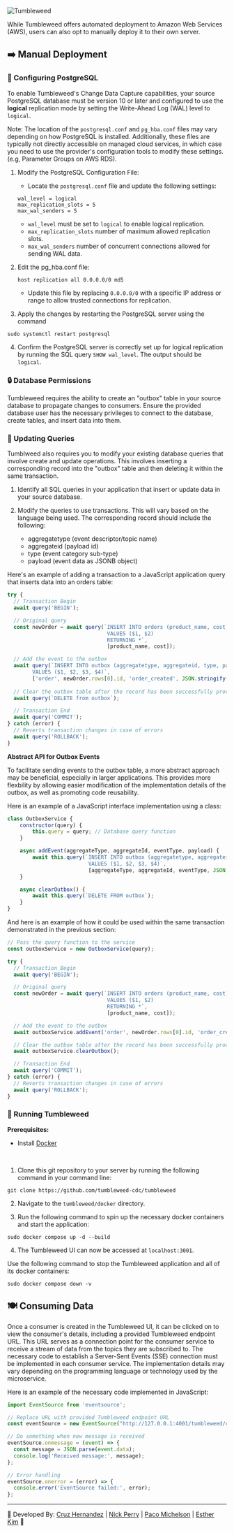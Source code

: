 ![Tumbleweed](https://raw.githubusercontent.com/tumbleweed-cdc/.github/171c43760709c6998007793df34de60e8352c56e/profile/tumbleweed_logo_rectangle.svg)

While Tumbleweed offers automated deployment to Amazon Web Services (AWS), users can also opt to manually deploy it to their own server.

## ➡️ Manual Deployment

### 📝 Configuring PostgreSQL

To enable Tumbleweed's Change Data Capture capabilities, your source PostgreSQL database must be version 10 or later and configured to use the **logical** replication mode by setting the Write-Ahead Log (WAL) level to `logical`.

Note: The location of the `postgresql.conf` and `pg_hba.conf` files may vary depending on how PostgreSQL is installed. Additionally, these files are typically not directly accessible on managed cloud services, in which case you need to use the provider's configuration tools to modify these settings. (e.g, Parameter Groups on AWS RDS).
1. Modify the PostgreSQL Configuration File:
    * Locate the `postgresql.conf` file and update the following settings:
    ```
    wal_level = logical
    max_replication_slots = 5
    max_wal_senders = 5
    ```
   
    * `wal_level` must be set to `logical` to enable logical replication.
    * `max_replication_slots` number of maximum allowed replication slots.
    * `max_wal_senders` number of concurrent connections allowed for sending WAL data.
2. Edit the pg_hba.conf file:
    ```
    host replication all 0.0.0.0/0 md5
    ```
    * Update this file  by replacing `0.0.0.0/0` with a specific IP address or range to allow trusted connections for replication.
3. Apply the changes by restarting the PostgreSQL server using the command 
  ```
  sudo systemctl restart postgresql
  ```
4. Confirm the PostgreSQL server is correctly set up for logical replication by running the SQL query `SHOW wal_level`. The output should be `logical`.

### 🔒 Database Permissions

Tumbleweed requires the ability to create an "outbox" table in your source database to propagate changes to consumers. Ensure the provided database user has the necessary privileges to connect to the database, create tables, and insert data into them.

### 🔄 Updating Queries

Tumblweed also requires you to modify your existing database queries that involve create and update operations.  This involves inserting a corresponding record into the "outbox" table and then deleting it within the same transaction. 

1. Identify all SQL queries in your application that insert or update data in your source database.

2. Modify the queries to use transactions. This will vary based on the language being used. The corresponding record should include the following:
      * aggregatetype (event descriptor/topic name)
      * aggregateid (payload id)
      * type (event category sub-type)
      * payload (event data as JSONB object)

Here's an example of adding a transaction to a JavaScript application query that inserts data into an orders table:
```js
try {
  // Transaction Begin
  await query('BEGIN');

  // Original query
  const newOrder = await query(`INSERT INTO orders (product_name, cost)
                                VALUES ($1, $2)
                                RETURNING *`, 
                                [product_name, cost]);

  // Add the event to the outbox
  await query(`INSERT INTO outbox (aggregatetype, aggregateid, type, payload)
        VALUES ($1, $2, $3, $4)`,
        ['order', newOrder.rows[0].id, 'order_created', JSON.stringify(newOrder.rows[0])]);
   
  // Clear the outbox table after the record has been successfully processed
  await query(`DELETE from outbox`);

  // Transaction End
  await query('COMMIT'); 
} catch (error) {
  // Reverts transaction changes in case of errors
  await query('ROLLBACK');
}
```
**Abstract API for Outbox Events**

To facilitate sending events to the outbox table, a more abstract approach may be beneficial, especially in larger applications. This provides more flexbility by allowing easier modification of the implementation details of the outbox, as well as promoting code reusability.

Here is an example of a JavaScript interface implementation using a class:
```js
class OutboxService {
    constructor(query) {
        this.query = query; // Database query function
    }

    async addEvent(aggregateType, aggregateId, eventType, payload) {
        await this.query(`INSERT INTO outbox (aggregatetype, aggregateid, type, payload)
                          VALUES ($1, $2, $3, $4)`,
                          [aggregateType, aggregateId, eventType, JSON.stringify(payload)]);
    }

    async clearOutbox() {
        await this.query(`DELETE FROM outbox`);
    }
}
```
And here is an example of how it could be used within the same transaction demonstrated in the previous section:
```js
// Pass the query function to the service
const outboxService = new OutboxService(query);

try {
  // Transaction Begin
  await query('BEGIN'); 

  // Original query
  const newOrder = await query(`INSERT INTO orders (product_name, cost)
                                VALUES ($1, $2)
                                RETURNING *`, 
                                [product_name, cost]);

  // Add the event to the outbox
  await outboxService.addEvent('order', newOrder.rows[0].id, 'order_created', newOrder.rows[0]);

  // Clear the outbox table after the record has been successfully processed
  await outboxService.clearOutbox();

  // Transaction End
  await query('COMMIT');
} catch (error) {
  // Reverts transaction changes in case of errors
  await query('ROLLBACK');
}
```

### 🚀 Running Tumbleweed

**Prerequisites:**

* Install [Docker](https://docs.docker.com/engine/install/)

<br>

1. Clone this git repository to your server by running the following command in your command line:

```
git clone https://github.com/tumbleweed-cdc/tumbleweed
```

2. Navigate to the `tumbleweed/docker` directory.

3. Run the following command to spin up the necessary docker containers and start the application:

```
sudo docker compose up -d --build
```

4. The Tumbleweed UI can now be accessed at `localhost:3001`.

Use the following command to stop the Tumbleweed application and all of its docker containers:
```
sudo docker compose down -v
```

## 🍽️ Consuming Data

Once a consumer is created in the Tumbleweed UI, it can be clicked on to view the consumer's details, including a provided Tumbleweed endpoint URL. This URL serves as a connection point for the consumer service to receive a stream of data from the topics they are subscribed to. The necessary code to establish a Server-Sent Events (SSE) connection must be implemented in each consumer service. The implementation details may vary depending on the programming language or technology used by the microservice.

Here is an example of the necessary code implemented in JavaScript:
```js
import EventSource from 'eventsource';

// Replace URL with provided Tumbleweed endpoint URL
const eventSource = new EventSource("http://127.0.0.1:4001/tumbleweed/consumer1");

// Do something when new message is received
eventSource.onmessage = (event) => {
  const message = JSON.parse(event.data);
  console.log('Received message:', message);
};

// Error handling
eventSource.onerror = (error) => {
  console.error('EventSource failed:', error);
};
```
---
🌵 Developed By: 
[Cruz Hernandez](https://github.com/archzedzenrun) | 
[Nick Perry](https://github.com/nickperry12) |
[Paco Michelson](https://github.com/jeffbbz) |
[Esther Kim](https://github.com/ekim1009) 🤝